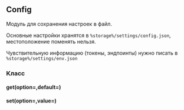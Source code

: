 ## Config

Модуль для сохранения настроек в файл.

Основные настройки хранятся в `%storage%/settings/config.json`, местоположение поменять нельзя.

Чувствительную информацию (токены, эндпоинты) нужно писать в `%storage%/settings/env.json`

### Класс

#### get(option=,default=)

#### set(option=,value=)
